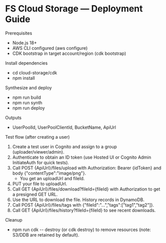 # FS Cloud Storage — Deployment Guide

Prerequisites
- Node.js 18+
- AWS CLI configured (aws configure)
- CDK bootstrap in target account/region (cdk bootstrap)

Install dependencies
- cd cloud-storage/cdk
- npm install

Synthesize and deploy
- npm run build
- npm run synth
- npm run deploy

Outputs
- UserPoolId, UserPoolClientId, BucketName, ApiUrl

Test flow (after creating a user)
1) Create a test user in Cognito and assign to a group (uploader/viewer/admin).
2) Authenticate to obtain an ID token (use Hosted UI or Cognito Admin InitiateAuth for quick tests).
3) Call POST {ApiUrl}/files/upload with Authorization: Bearer {idToken} and body {"contentType":"image/png"}.
   - You get an uploadUrl and fileId.
4) PUT your file to uploadUrl.
5) Call GET {ApiUrl}/files/download?fileId={fileId} with Authorization to get a presigned GET URL.
6) Use the URL to download the file. History records in DynamoDB.
7) Call POST {ApiUrl}/files/tags with {"fileId":"...","tags":["tag1","tag2"]}.
8) Call GET {ApiUrl}/files/history?fileId={fileId} to see recent downloads.

Cleanup
- npm run cdk -- destroy (or cdk destroy) to remove resources (note: S3/DDB are retained by default).

